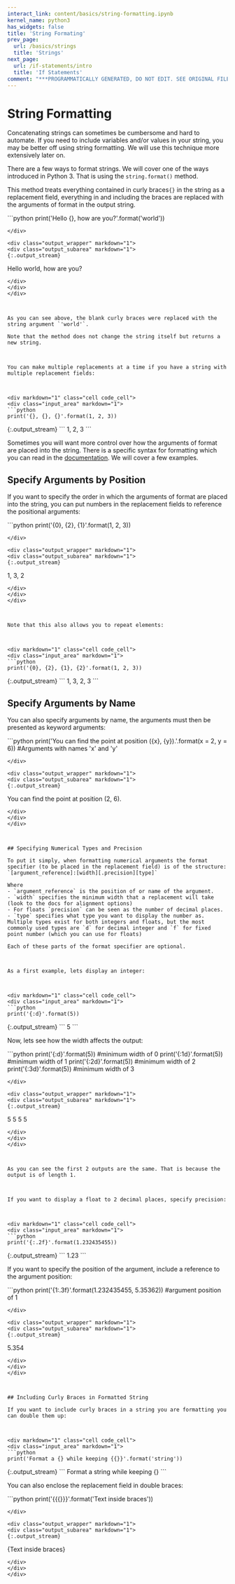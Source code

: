 ```yaml
---
interact_link: content/basics/string-formatting.ipynb
kernel_name: python3
has_widgets: false
title: 'String Formating'
prev_page:
  url: /basics/strings
  title: 'Strings'
next_page:
  url: /if-statements/intro
  title: 'If Statements'
comment: "***PROGRAMMATICALLY GENERATED, DO NOT EDIT. SEE ORIGINAL FILES IN /content***"
---
```

# String Formatting

Concatenating strings can sometimes be cumbersome and hard to automate. If you need to include variables and/or values in your string, you may be better off using string formatting. We will use this technique more extensively later on.

There are a few ways to format strings. We will cover one of the ways introduced in Python 3. That is using the `string.format()` method.

This method treats everything contained in curly braces`{}` in the string as a replacement field, everything in and including the braces are replaced with the arguments of format in the output string.



<div markdown="1" class="cell code_cell">
<div class="input_area" markdown="1">
```python
print('Hello {}, how are you?'.format('world'))

```
</div>

<div class="output_wrapper" markdown="1">
<div class="output_subarea" markdown="1">
{:.output_stream}
```
Hello world, how are you?
```
</div>
</div>
</div>



As you can see above, the blank curly braces were replaced with the string argument `'world'`.

Note that the method does not change the string itself but returns a new string.



You can make multiple replacements at a time if you have a string with multiple replacement fields:



<div markdown="1" class="cell code_cell">
<div class="input_area" markdown="1">
```python
print('{}, {}, {}'.format(1, 2, 3))

```
</div>

<div class="output_wrapper" markdown="1">
<div class="output_subarea" markdown="1">
{:.output_stream}
```
1, 2, 3
```
</div>
</div>
</div>



Sometimes you will want more control over how the arguments of format are placed into the string. There is a specific syntax for formatting which you can read in the [documentation](https://docs.python.org/3.4/library/string.html#format-string-syntax). We will cover a few examples.



## Specify Arguments by Position

If you want to specify the order in which the arguments of format are placed into the string, you can put numbers in the replacement fields to reference the positional arguments:



<div markdown="1" class="cell code_cell">
<div class="input_area" markdown="1">
```python
print('{0}, {2}, {1}'.format(1, 2, 3))

```
</div>

<div class="output_wrapper" markdown="1">
<div class="output_subarea" markdown="1">
{:.output_stream}
```
1, 3, 2
```
</div>
</div>
</div>



Note that this also allows you to repeat elements:



<div markdown="1" class="cell code_cell">
<div class="input_area" markdown="1">
```python
print('{0}, {2}, {1}, {2}'.format(1, 2, 3))

```
</div>

<div class="output_wrapper" markdown="1">
<div class="output_subarea" markdown="1">
{:.output_stream}
```
1, 3, 2, 3
```
</div>
</div>
</div>



## Specify Arguments by Name

You can also specify arguments by name, the arguments must then be presented as keyword arguments:



<div markdown="1" class="cell code_cell">
<div class="input_area" markdown="1">
```python
print('You can find the point at position ({x}, {y}).'.format(x = 2, y = 6)) #Arguments with names 'x' and 'y'

```
</div>

<div class="output_wrapper" markdown="1">
<div class="output_subarea" markdown="1">
{:.output_stream}
```
You can find the point at position (2, 6).
```
</div>
</div>
</div>



## Specifying Numerical Types and Precision

To put it simply, when formatting numerical arguments the format specifier (to be placed in the replacement field) is of the structure:
`[argument_reference]:[width][.precision][type]`

Where
- `argument_reference` is the position of or name of the argument. 
- `width` specifies the minimum width that a replacement will take (look to the docs for alignment options)
- For floats `precision` can be seen as the number of decimal places.
- `type` specifies what type you want to display the number as. Multiple types exist for both integers and floats, but the most commonly used types are `d` for decimal integer and `f` for fixed point number (which you can use for floats)

Each of these parts of the format specifier are optional.



As a first example, lets display an integer:



<div markdown="1" class="cell code_cell">
<div class="input_area" markdown="1">
```python
print('{:d}'.format(5))

```
</div>

<div class="output_wrapper" markdown="1">
<div class="output_subarea" markdown="1">
{:.output_stream}
```
5
```
</div>
</div>
</div>



Now, lets see how the width affects the output:



<div markdown="1" class="cell code_cell">
<div class="input_area" markdown="1">
```python
print('{:d}'.format(5)) #minimum width of 0
print('{:1d}'.format(5)) #minimum width of 1
print('{:2d}'.format(5)) #minimum width of 2
print('{:3d}'.format(5)) #minimum width of 3

```
</div>

<div class="output_wrapper" markdown="1">
<div class="output_subarea" markdown="1">
{:.output_stream}
```
5
5
 5
  5
```
</div>
</div>
</div>



As you can see the first 2 outputs are the same. That is because the output is of length 1.



If you want to display a float to 2 decimal places, specify precision:



<div markdown="1" class="cell code_cell">
<div class="input_area" markdown="1">
```python
print('{:.2f}'.format(1.232435455))

```
</div>

<div class="output_wrapper" markdown="1">
<div class="output_subarea" markdown="1">
{:.output_stream}
```
1.23
```
</div>
</div>
</div>



If you want to specify the position of the argument, include a reference to the argument position:



<div markdown="1" class="cell code_cell">
<div class="input_area" markdown="1">
```python
print('{1:.3f}'.format(1.232435455, 5.35362)) #argument position of 1

```
</div>

<div class="output_wrapper" markdown="1">
<div class="output_subarea" markdown="1">
{:.output_stream}
```
5.354
```
</div>
</div>
</div>



## Including Curly Braces in Formatted String

If you want to include curly braces in a string you are formatting you can double them up:



<div markdown="1" class="cell code_cell">
<div class="input_area" markdown="1">
```python
print('Format a {} while keeping {{}}'.format('string'))

```
</div>

<div class="output_wrapper" markdown="1">
<div class="output_subarea" markdown="1">
{:.output_stream}
```
Format a string while keeping {}
```
</div>
</div>
</div>



You can also enclose the replacement field in double braces:



<div markdown="1" class="cell code_cell">
<div class="input_area" markdown="1">
```python
print('{{{}}}'.format('Text inside braces'))

```
</div>

<div class="output_wrapper" markdown="1">
<div class="output_subarea" markdown="1">
{:.output_stream}
```
{Text inside braces}
```
</div>
</div>
</div>

